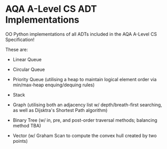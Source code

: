 # AQA A-Level CS ADT Implementations
OO Python implementations of all ADTs included in the AQA A-Level CS Specification!

These are:

- Linear Queue

- Circular Queue

- Priority Queue (utilising a heap to maintain logical element order via min/max-heap enquing/dequing rules)

- Stack

- Graph (utilising both an adjacency list w/ depth/breath-first searching, as well as Dijsktra's Shortest Path algorithm)

- Binary Tree (w/ in, pre, and post-order traversal methods; balancing method TBA)

- Vector (w/ Graham Scan to compute the convex hull created by two points)
